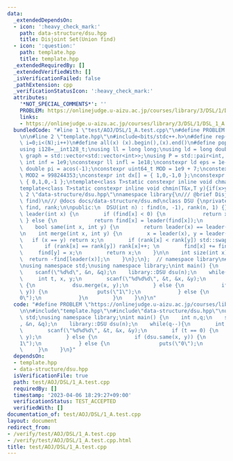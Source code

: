 ```yaml
---
data:
  _extendedDependsOn:
  - icon: ':heavy_check_mark:'
    path: data-structure/dsu.hpp
    title: Disjoint Set(Union find)
  - icon: ':question:'
    path: template.hpp
    title: template.hpp
  _extendedRequiredBy: []
  _extendedVerifiedWith: []
  _isVerificationFailed: false
  _pathExtension: cpp
  _verificationStatusIcon: ':heavy_check_mark:'
  attributes:
    '*NOT_SPECIAL_COMMENTS*': ''
    PROBLEM: https://onlinejudge.u-aizu.ac.jp/courses/library/3/DSL/1/DSL_1_A
    links:
    - https://onlinejudge.u-aizu.ac.jp/courses/library/3/DSL/1/DSL_1_A
  bundledCode: "#line 1 \"test/AOJ/DSL/1_A.test.cpp\"\n#define PROBLEM \"https://onlinejudge.u-aizu.ac.jp/courses/library/3/DSL/1/DSL_1_A\"\
    \n\n#line 2 \"template.hpp\"\n#include<bits/stdc++.h>\n#define rep(i, N)  for(int\
    \ i=0;i<(N);i++)\n#define all(x) (x).begin(),(x).end()\n#define popcount(x) __builtin_popcount(x)\n\
    using i128=__int128_t;\nusing ll = long long;\nusing ld = long double;\nusing\
    \ graph = std::vector<std::vector<int>>;\nusing P = std::pair<int, int>;\nconstexpr\
    \ int inf = 1e9;\nconstexpr ll infl = 1e18;\nconstexpr ld eps = 1e-6;\nconst long\
    \ double pi = acos(-1);\nconstexpr uint64_t MOD = 1e9 + 7;\nconstexpr uint64_t\
    \ MOD2 = 998244353;\nconstexpr int dx[] = { 1,0,-1,0 };\nconstexpr int dy[] =\
    \ { 0,1,0,-1 };\ntemplate<class T>static constexpr inline void chmax(T&x,T y){if(x<y)x=y;}\n\
    template<class T>static constexpr inline void chmin(T&x,T y){if(x>y)x=y;}\n#line\
    \ 2 \"data-structure/dsu.hpp\"\nnamespace library{\n/// @brief Disjoint Set(Union\
    \ find)\n/// @docs docs/data-structure/dsu.md\nclass DSU {\nprivate:\n  std::vector<int>\
    \ find, rank;\n\npublic:\n  DSU(int n) : find(n, -1), rank(n, 1) {}\n\n    int\
    \ leader(int x) {\n        if (find[x] < 0) {\n            return x;\n       \
    \ } else {\n            return find[x] = leader(find[x]);\n        }\n    }\n\
    \    bool same(int x, int y) {\n        return leader(x) == leader(y);\n    }\n\
    \n    int merge(int x, int y) {\n        x = leader(x), y = leader(y);\n     \
    \   if (x == y) return x;\n        if (rank[x] < rank[y]) std::swap(x, y);\n \
    \       if (rank[x] == rank[y]) rank[x]++; \n        find[x] += find[y];\n   \
    \     find[y] = x;\n        return x;\n    }\n\n    int size(int x) {\n      \
    \  return -find[leader(x)];\n    }\n};\n};  // namespace library\n#line 5 \"test/AOJ/DSL/1_A.test.cpp\"\
    \nusing namespace std;\nusing namespace library;\nint main() {\n    int n,q;\n\
    \    scanf(\"%d%d\", &n, &q);\n    library::DSU dsu(n);\n    while(q--){\n   \
    \     int t, x, y;\n        scanf(\"%d%d%d\", &t, &x, &y);\n        if (t == 0)\
    \ {\n            dsu.merge(x, y);\n        } else {\n            if (dsu.same(x,\
    \ y)) {\n                puts(\"1\");\n            } else {\n                puts(\"\
    0\");\n            }\n        }\n    }\n}\n"
  code: "#define PROBLEM \"https://onlinejudge.u-aizu.ac.jp/courses/library/3/DSL/1/DSL_1_A\"\
    \n\n#include\"template.hpp\"\n#include\"data-structure/dsu.hpp\"\nusing namespace\
    \ std;\nusing namespace library;\nint main() {\n    int n,q;\n    scanf(\"%d%d\"\
    , &n, &q);\n    library::DSU dsu(n);\n    while(q--){\n        int t, x, y;\n\
    \        scanf(\"%d%d%d\", &t, &x, &y);\n        if (t == 0) {\n            dsu.merge(x,\
    \ y);\n        } else {\n            if (dsu.same(x, y)) {\n                puts(\"\
    1\");\n            } else {\n                puts(\"0\");\n            }\n   \
    \     }\n    }\n}"
  dependsOn:
  - template.hpp
  - data-structure/dsu.hpp
  isVerificationFile: true
  path: test/AOJ/DSL/1_A.test.cpp
  requiredBy: []
  timestamp: '2023-04-06 18:29:27+09:00'
  verificationStatus: TEST_ACCEPTED
  verifiedWith: []
documentation_of: test/AOJ/DSL/1_A.test.cpp
layout: document
redirect_from:
- /verify/test/AOJ/DSL/1_A.test.cpp
- /verify/test/AOJ/DSL/1_A.test.cpp.html
title: test/AOJ/DSL/1_A.test.cpp
---
```

